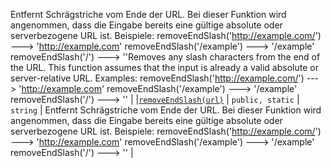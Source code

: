 <span data-ttu-id="ae0ea-p103">Entfernt Schrägstriche vom Ende der URL. Bei dieser Funktion wird angenommen, dass die Eingabe bereits eine gültige absolute oder serverbezogene URL ist. Beispiele: removeEndSlash('http://example.com/') ---> 'http://example.com' removeEndSlash('/example') ---> '/example' removeEndSlash('/') ---> ''</span><span class="sxs-lookup"><span data-stu-id="ae0ea-p103">Removes any slash characters from the end of the URL. This function assumes that the input is already a valid absolute or server-relative URL. Examples: removeEndSlash('http://example.com/') ---> 'http://example.com' removeEndSlash('/example') ---> '/example' removeEndSlash('/') ---> ''</span></span> |
|[`removeEndSlash(url)`](removeendslash-urlutilities.md)     | `public, static` | `string` | Entfernt Schrägstriche vom Ende der URL. Bei dieser Funktion wird angenommen, dass die Eingabe bereits eine gültige absolute oder serverbezogene URL ist. Beispiele: removeEndSlash('http://example.com/') ---> 'http://example.com' removeEndSlash('/example') ---> '/example' removeEndSlash('/') ---> '' |





